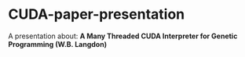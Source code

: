 # CUDA-paper-presentation
A presentation about: **A Many Threaded CUDA Interpreter for Genetic Programming (W.B. Langdon)**
